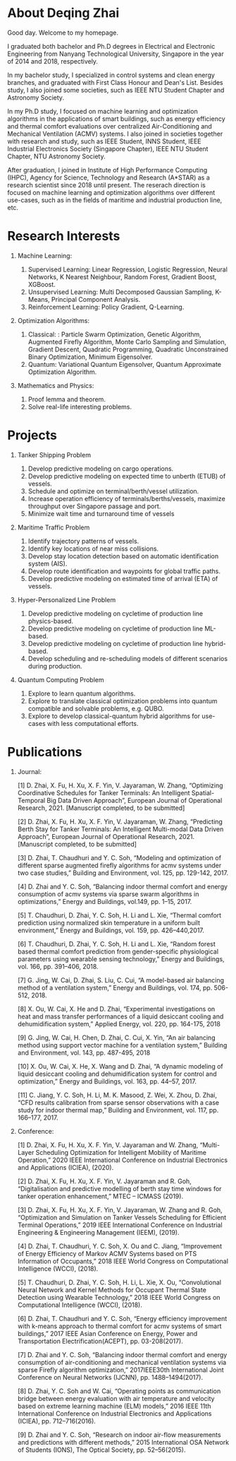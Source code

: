 # About Deqing Zhai

Good day. Welcome to my homepage. 

I graduated both bachelor and Ph.D degrees in Electrical and Electronic Engineering from Nanyang Technological University, Singapore in the year of 2014 and 2018, respectively.

In my bachelor study, I specialized in control systems and clean energy branches, and graduated with First Class Honour and Dean's List. Besides study, I also joined some societies, such as IEEE NTU Student Chapter and Astronomy Society.

In my Ph.D study, I focused on machine learning and optimization algorithms in the applications of smart buildings, such as energy efficiency and thermal comfort evaluations over centralized Air-Conditioning and Mechanical Ventilation (ACMV) systems. I also joined in societies together with research and study, such as IEEE Student, INNS Student, IEEE Industrial Electronics Society (Singapore Chapter), IEEE NTU Student Chapter, NTU Astronomy Society.

After graduation, I joined in Institute of High Performance Computing (IHPC), Agency for Science, Technology and Research (A\*STAR) as a research scientist since 2018 until present. The reserach direction is focused on machine learning and optimization algorithms over different use-cases, such as in the fields of maritime and industrial production line, etc.




# Research Interests

1. Machine Learning:

    1) Supervised Learning: Linear Regression, Logistic Regression, Neural Networks, K Nearest Neighbour, Random Forest, Gradient Boost, XGBoost.
    2) Unsupervised Learning: Multi Decomposed Gaussian Sampling, K-Means, Principal Component Analysis.
    3) Reinforcement Learning: Policy Gradient, Q-Learning.

2. Optimization Algorithms: 

    1) Classical: : Particle Swarm Optimization, Genetic Algorithm, Augmented Firefly Algorithm, Monte Carlo Sampling and Simulation, Gradient Descent, Quadratic Programming, Quadratic Unconstrained Binary Optimization, Minimum Eigensolver.
    2) Quantum: Variational Quantum Eigensolver, Quantum Approximate Optimization Algorithm.

3. Mathematics and Physics: 

    1) Proof lemma and theorem.
    2) Solve real-life interesting problems.




# Projects

1. Tanker Shipping Problem

    1) Develop predictive modeling on cargo operations.
    2) Develop predictive modeling on expected time to unberth (ETUB) of vessels.
    3) Schedule and optimize on terminal/berth/vessel utilization.
    4) Increase operation efficiency of terminals/berths/vessels, maximize throughput over Singapore passage and port.
    5) Minimize wait time and turnaround time of vessels


2. Maritime Traffic Problem

    1) Identify trajectory patterns of vessels.
    2) Identify key locations of near miss collisions.
    3) Develop stay location detection based on automatic identification system (AIS).
    4) Develop route identification and waypoints for global traffic paths.
    5) Develop predictive modeling on estimated time of arrival (ETA) of vessels.

3. Hyper-Personalized Line Problem

    1) Develop predictive modeling on cycletime of production line physics-based.
    2) Develop predictive modeling on cycletime of production line ML-based.
    3) Develop predictive modeling on cycletime of production line hybrid-based.
    4) Develop scheduling and re-scheduling models of different scenarios during production.

4. Quantum Computing Problem

    1) Explore to learn quantum algorithms.
    2) Explore to translate classical optimization problems into quantum compatible and solvable problems, e.g. QUBO.
    3) Explore to develop classical-quantum hybrid algorithms for use-cases with less computational efforts.



# Publications

1. Journal:

    [1] D. Zhai, X. Fu, H. Xu, X. F. Yin, V. Jayaraman, W. Zhang, “Optimizing Coordinative Schedules for Tanker Terminals: An Intelligent Spatial-Temporal Big Data Driven Approach”, European Journal of Operational Research, 2021. [Manuscript completed, to be submitted]

    [2] D. Zhai, X. Fu, H. Xu, X. F. Yin, V. Jayaraman, W. Zhang, “Predicting Berth Stay for Tanker Terminals: An Intelligent Multi-modal Data Driven Approach”, European Journal of Operational Research, 2021. [Manuscript completed, to be submitted]

    [3] D. Zhai, T. Chaudhuri and Y. C. Soh, “Modeling and optimization of different sparse augmented firefly algorithms for acmv systems under two case studies,” Building and Environment, vol. 125, pp. 129-142, 2017.

    [4] D. Zhai and Y. C. Soh, “Balancing indoor thermal comfort and energy consumption of acmv systems via sparse swarm algorithms in optimizations,” Energy and Buildings, vol.149, pp. 1–15, 2017.

    [5] T. Chaudhuri, D. Zhai, Y. C. Soh, H. Li and L. Xie, “Thermal comfort prediction using normalized skin temperature in a uniform built environment,” Energy and Buildings, vol. 159, pp. 426–440,2017.

    [6] T. Chaudhuri, D. Zhai, Y. C. Soh, H. Li and L. Xie, “Random forest based thermal comfort prediction from gender-specific physiological parameters using wearable sensing technology,” Energy and Buildings, vol. 166, pp. 391–406, 2018.

    [7] G. Jing, W. Cai, D. Zhai, S. Liu, C. Cui, “A model-based air balancing method of a ventilation system,” Energy and Buildings, vol. 174, pp. 506-512, 2018.

    [8] X. Ou, W. Cai, X. He and D. Zhai, “Experimental investigations on heat and mass transfer performances of a liquid desiccant cooling and dehumidification system,” Applied Energy, vol. 220, pp. 164-175, 2018

    [9] G. Jing, W. Cai, H. Chen, D. Zhai, C. Cui, X. Yin, “An air balancing method using support vector machine for a ventilation system,” Building and Environment, vol. 143, pp. 487-495, 2018

    [10] X. Ou, W. Cai, X. He, X. Wang and D. Zhai, “A dynamic modeling of liquid desiccant cooling and dehumidification system for control and optimization,” Energy and Buildings, vol. 163, pp. 44–57, 2017.

    [11] C. Jiang, Y. C. Soh, H. Li, M. K. Masood, Z. Wei, X. Zhou, D. Zhai, “CFD results calibration from sparse sensor observations with a case study for indoor thermal map,” Building and Environment, vol. 117, pp. 166–177, 2017.


2. Conference:

    [1] D. Zhai, X. Fu, H. Xu, X. F. Yin, V. Jayaraman and W. Zhang, “Multi-Layer Scheduling Optimization for Intelligent Mobility of Maritime Operation,” 2020 IEEE International Conference on Industrial Electronics and Applications (ICIEA), (2020).

    [2] D. Zhai, X. Fu, H. Xu, X. F. Yin, V. Jayaraman and R. Goh, “Digitalisation and predictive modelling of berth stay time windows for tanker operation enhancement,” MTEC – ICMASS (2019).

    [3] D. Zhai, X. Fu, H. Xu, X. F. Yin, V. Jayaraman, W. Zhang and R. Goh, “Optimization and Simulation on Tanker Vessels Scheduling for Efficient Terminal Operations,” 2019 IEEE International Conference on Industrial Engineering & Engineering Management (IEEM), (2019).

    [4] D. Zhai, T. Chaudhuri, Y. C. Soh, X. Ou and C. Jiang, “Improvement of Energy Efficiency of Markov ACMV Systems based on PTS Information of Occupants,” 2018 IEEE World Congress on Computational Intelligence (WCCI), (2018).

    [5] T. Chaudhuri, D. Zhai, Y. C. Soh, H. Li, L. Xie, X. Ou, “Convolutional Neural Network and Kernel Methods for Occupant Thermal State Detection using Wearable Technology,” 2018 IEEE World Congress on Computational Intelligence (WCCI), (2018).

    [6] D. Zhai, T. Chaudhuri and Y. C. Soh, “Energy efficiency improvement with k-means approach to thermal comfort for acmv systems of smart buildings,” 2017 IEEE Asian Conference on Energy, Power and Transportation Electrification(ACEPT), pp. 03-208(2017).

    [7] D. Zhai and Y. C. Soh, “Balancing indoor thermal comfort and energy consumption of air-conditioning and mechanical ventilation systems via sparse Firefly algorithm optimization,” 2017IEEE30th International Joint Conference on Neural Networks (IJCNN), pp. 1488–1494(2017).

    [8] D. Zhai, Y. C. Soh and W. Cai, “Operating points as communication bridge between energy evaluation with air temperature and velocity based on extreme learning machine (ELM) models,” 2016 IEEE 11th International Conference on Industrial Electronics and Applications (ICIEA), pp. 712–716(2016).

    [9] D. Zhai and Y. C. Soh, “Research on indoor air-flow measurements and predictions with different methods,” 2015 International OSA Network of Students (IONS), The Optical Society, pp. 52–56(2015).

